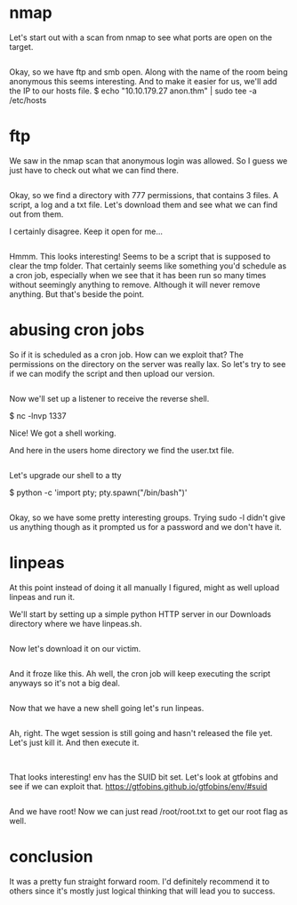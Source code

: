 # nmap

Let's start out with a scan from nmap to see what ports are open on the target.

<img>

Okay, so we have ftp and smb open. Along with the name of the room being anonymous this seems interesting. And to make it easier for us, we'll add the IP to our hosts file.
$ echo "10.10.179.27 anon.thm" | sudo tee -a /etc/hosts

# ftp

We saw in the nmap scan that anonymous login was allowed. So I guess we just have to check out what we can find there.

<img>

Okay, so we find a directory with 777 permissions, that contains 3 files. A script, a log and a txt file. Let's download them and see what we can find out from them.

I certainly disagree. Keep it open for me...

<image>

Hmmm. This looks interesting! Seems to be a script that is supposed to clear the tmp folder. That certainly seems like something you'd schedule as a cron job, especially when we see that it has been run so many times without seemingly anything to remove. Although it will never remove anything. But that's beside the point.

# abusing cron jobs

So if it is scheduled as a cron job. How can we exploit that? The permissions on the directory on the server was really lax. So let's try to see if we can modify the script and then upload our version.

<img>

Now we'll set up a listener to receive the reverse shell.

$ nc -lnvp 1337

Nice! We got a shell working. 

And here in the users home directory we find the user.txt file.

<img>

Let's upgrade our shell to a tty

$ python -c 'import pty; pty.spawn("/bin/bash")'

<img>

Okay, so we have some pretty interesting groups. Trying sudo -l didn't give us anything though as it prompted us for a password and we don't have it.

# linpeas

At this point instead of doing it all manually I figured, might as well upload linpeas and run it.

We'll start by setting up a simple python HTTP server in our Downloads directory where we have linpeas.sh.

<img>

Now let's download it on our victim.

<img>

And it froze like this. Ah well, the cron job will keep executing the script anyways so it's not a big deal.

<img>

Now that we have a new shell going let's run linpeas.

<img>

Ah, right. The wget session is still going and hasn't released the file yet. Let's just kill it. And then execute it.

<img>

<img>

That looks interesting! env has the SUID bit set. Let's look at gtfobins and see if we can exploit that.
https://gtfobins.github.io/gtfobins/env/#suid

<img>

And we have root! Now we can just read /root/root.txt to get our root flag as well.

# conclusion

It was a pretty fun straight forward room. I'd definitely recommend it to others since it's mostly just logical thinking that will lead you to success.
